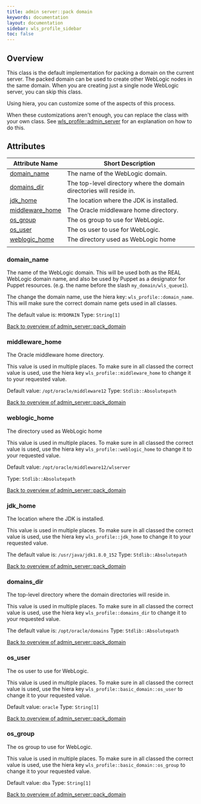 ```yaml
---
title: admin server::pack domain
keywords: documentation
layout: documentation
sidebar: wls_profile_sidebar
toc: false
---
```

## Overview

This class is the default implementation for packing a domain on the current server. The packed domain can be used to create other WebLogic nodes in the same domain. When you are creating just a single node WebLogic server, you can skip this class.

Using hiera, you can customize some of the aspects of this process.

When these customizations aren't enough, you can replace the class with your own class. See [wls_profile::admin_server](./admin_server.html) for an explanation on how to do this.





## Attributes



Attribute Name                                                | Short Description                                                    |
------------------------------------------------------------- | -------------------------------------------------------------------- |
[domain_name](#admin_server::pack_domain_domain_name)         | The name of the WebLogic domain.                                     |
[domains_dir](#admin_server::pack_domain_domains_dir)         | The top-level directory where the domain directories will reside in. |
[jdk_home](#admin_server::pack_domain_jdk_home)               | The location where the JDK is installed.                             |
[middleware_home](#admin_server::pack_domain_middleware_home) | The Oracle middleware home directory.                                |
[os_group](#admin_server::pack_domain_os_group)               | The os group to use for WebLogic.                                    |
[os_user](#admin_server::pack_domain_os_user)                 | The os user to use for WebLogic.                                     |
[weblogic_home](#admin_server::pack_domain_weblogic_home)     | The directory used as WebLogic home
                                 |




### domain_name<a name='admin_server::pack_domain_domain_name'>

The name of the WebLogic domain. This will be used both as the REAL WebLogic domain name, and also be used by Puppet as a designator for Puppet resources. (e.g. the name before the slash `my_domain/wls_queue1`).

The change the domain name, use the hiera key: `wls_profile::domain_name`. This will make sure the correct domain name gets used in all classes.

The default value is: `MYDOMAIN`
Type: `String[1]`


[Back to overview of admin_server::pack_domain](#attributes)

### middleware_home<a name='admin_server::pack_domain_middleware_home'>

The Oracle middleware home directory.

This value is used in multiple places. To make sure in all classed the correct value is used, use the hiera key `wls_profile::middleware_home` to change it to your requested value.

Default value: `/opt/oracle/middleware12`
Type: `Stdlib::Absolutepath`


[Back to overview of admin_server::pack_domain](#attributes)

### weblogic_home<a name='admin_server::pack_domain_weblogic_home'>

The directory used as WebLogic home

This value is used in multiple places. To make sure in all classed the correct value is used, use the hiera key `wls_profile::weblogic_home` to change it to your requested value.

Default value: `/opt/oracle/middleware12/wlserver`

Type: `Stdlib::Absolutepath`


[Back to overview of admin_server::pack_domain](#attributes)

### jdk_home<a name='admin_server::pack_domain_jdk_home'>

The location where the JDK is installed.

This value is used in multiple places. To make sure in all classed the correct value is used, use the hiera key `wls_profile::jdk_home` to change it to your requested value.

The default value is: `/usr/java/jdk1.8.0_152`
Type: `Stdlib::Absolutepath`


[Back to overview of admin_server::pack_domain](#attributes)

### domains_dir<a name='admin_server::pack_domain_domains_dir'>

The top-level directory where the domain directories will reside in. 

This value is used in multiple places. To make sure in all classed the correct value is used, use the hiera key `wls_profile::domains_dir` to change it to your requested value.


The default value is:  `/opt/oracle/domains`
Type: `Stdlib::Absolutepath`


[Back to overview of admin_server::pack_domain](#attributes)

### os_user<a name='admin_server::pack_domain_os_user'>

The os user to use for WebLogic.

This value is used in multiple places. To make sure in all classed the correct value is used, use the hiera key `wls_profile::basic_domain::os_user` to change it to your requested value.

Default value: `oracle`
Type: `String[1]`


[Back to overview of admin_server::pack_domain](#attributes)

### os_group<a name='admin_server::pack_domain_os_group'>

The os group to use for WebLogic.

This value is used in multiple places. To make sure in all classed the correct value is used, use the hiera key `wls_profile::basic_domain::os_group` to change it to your requested value.

Default value: `dba`
Type: `String[1]`


[Back to overview of admin_server::pack_domain](#attributes)
